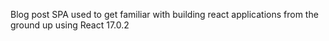 Blog post SPA used to get familiar with building react applications from the ground up using React 17.0.2